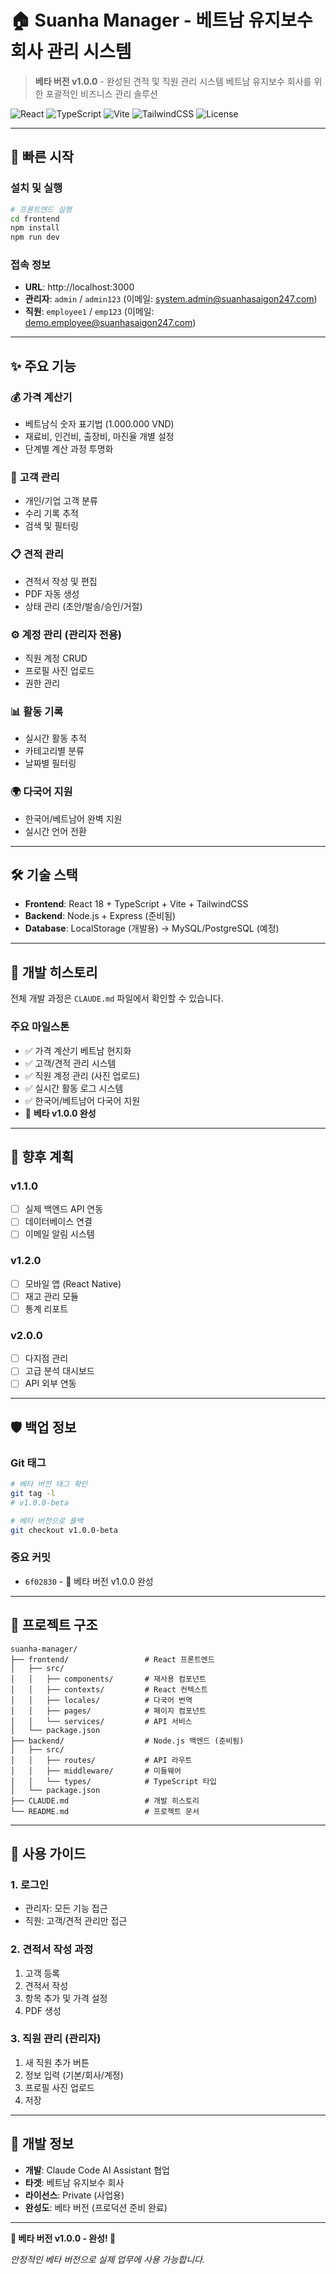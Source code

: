 # 🏠 Suanha Manager - 베트남 유지보수 회사 관리 시스템

> **베타 버전 v1.0.0** - 완성된 견적 및 직원 관리 시스템
> 베트남 유지보수 회사를 위한 포괄적인 비즈니스 관리 솔루션

![React](https://img.shields.io/badge/React-18.2.0-blue.svg)
![TypeScript](https://img.shields.io/badge/TypeScript-5.2.2-blue.svg)
![Vite](https://img.shields.io/badge/Vite-5.3.4-646CFF.svg)
![TailwindCSS](https://img.shields.io/badge/TailwindCSS-3.4.0-38B2AC.svg)
![License](https://img.shields.io/badge/License-Private-red.svg)

---

## 🚀 빠른 시작

### **설치 및 실행**
```bash
# 프론트엔드 실행
cd frontend
npm install
npm run dev
```

### **접속 정보**
- **URL**: http://localhost:3000
- **관리자**: `admin` / `admin123` (이메일: system.admin@suanhasaigon247.com)
- **직원**: `employee1` / `emp123` (이메일: demo.employee@suanhasaigon247.com)

---

## ✨ 주요 기능

### 💰 **가격 계산기**
- 베트남식 숫자 표기법 (1.000.000 VND)
- 재료비, 인건비, 출장비, 마진율 개별 설정
- 단계별 계산 과정 투명화

### 👥 **고객 관리**
- 개인/기업 고객 분류
- 수리 기록 추적
- 검색 및 필터링

### 📋 **견적 관리**
- 견적서 작성 및 편집
- PDF 자동 생성
- 상태 관리 (초안/발송/승인/거절)

### ⚙️ **계정 관리** (관리자 전용)
- 직원 계정 CRUD
- 프로필 사진 업로드
- 권한 관리

### 📊 **활동 기록**
- 실시간 활동 추적
- 카테고리별 분류
- 날짜별 필터링

### 🌍 **다국어 지원**
- 한국어/베트남어 완벽 지원
- 실시간 언어 전환

---

## 🛠 기술 스택

- **Frontend**: React 18 + TypeScript + Vite + TailwindCSS
- **Backend**: Node.js + Express (준비됨)
- **Database**: LocalStorage (개발용) → MySQL/PostgreSQL (예정)

---

## 📖 개발 히스토리

전체 개발 과정은 `CLAUDE.md` 파일에서 확인할 수 있습니다.

### **주요 마일스톤**
- ✅ 가격 계산기 베트남 현지화
- ✅ 고객/견적 관리 시스템
- ✅ 직원 계정 관리 (사진 업로드)
- ✅ 실시간 활동 로그 시스템
- ✅ 한국어/베트남어 다국어 지원
- 🎉 **베타 v1.0.0 완성**

---

## 🔮 향후 계획

### **v1.1.0**
- [ ] 실제 백엔드 API 연동
- [ ] 데이터베이스 연결
- [ ] 이메일 알림 시스템

### **v1.2.0**
- [ ] 모바일 앱 (React Native)
- [ ] 재고 관리 모듈
- [ ] 통계 리포트

### **v2.0.0**
- [ ] 다지점 관리
- [ ] 고급 분석 대시보드
- [ ] API 외부 연동

---

## 🛡️ 백업 정보

### **Git 태그**
```bash
# 베타 버전 태그 확인
git tag -l
# v1.0.0-beta

# 베타 버전으로 롤백
git checkout v1.0.0-beta
```

### **중요 커밋**
- `6f02830` - 🎉 베타 버전 v1.0.0 완성

---

## 📁 프로젝트 구조

```
suanha-manager/
├── frontend/                 # React 프론트엔드
│   ├── src/
│   │   ├── components/       # 재사용 컴포넌트
│   │   ├── contexts/         # React 컨텍스트
│   │   ├── locales/          # 다국어 번역
│   │   ├── pages/            # 페이지 컴포넌트
│   │   └── services/         # API 서비스
│   └── package.json
├── backend/                  # Node.js 백엔드 (준비됨)
│   ├── src/
│   │   ├── routes/           # API 라우트
│   │   ├── middleware/       # 미들웨어
│   │   └── types/            # TypeScript 타입
│   └── package.json
├── CLAUDE.md                 # 개발 히스토리
└── README.md                 # 프로젝트 문서
```

---

## 🎯 사용 가이드

### **1. 로그인**
- 관리자: 모든 기능 접근
- 직원: 고객/견적 관리만 접근

### **2. 견적서 작성 과정**
1. 고객 등록
2. 견적서 작성
3. 항목 추가 및 가격 설정
4. PDF 생성

### **3. 직원 관리** (관리자)
1. 새 직원 추가 버튼
2. 정보 입력 (기본/회사/계정)
3. 프로필 사진 업로드
4. 저장

---

## 🙏 개발 정보

- **개발**: Claude Code AI Assistant 협업
- **타겟**: 베트남 유지보수 회사
- **라이선스**: Private (사업용)
- **완성도**: 베타 버전 (프로덕션 준비 완료)

---

**🎉 베타 버전 v1.0.0 - 완성! 🎉**

*안정적인 베타 버전으로 실제 업무에 사용 가능합니다.*